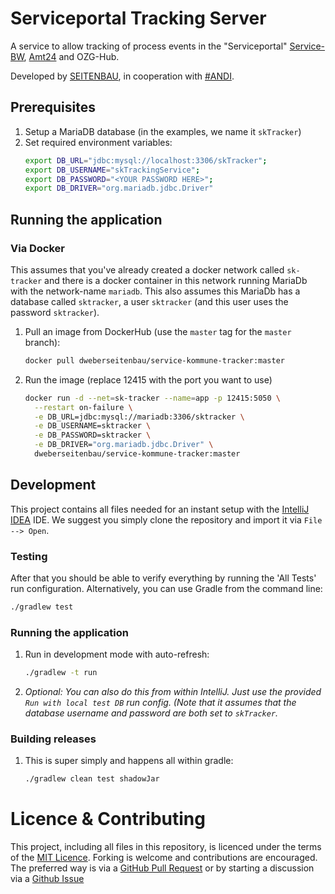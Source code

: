 # Serviceportal Tracking Server

A service to allow tracking of process events in the "Serviceportal" [Service-BW](https://www.service-bw.de/), [Amt24](https://amt24.sachsen.de/) and OZG-Hub.

Developed by [SEITENBAU](https://www.seitenbau.com/was-wir-koennen/public-service-design), in cooperation with [#ANDI](https://www.netzwerk-agile-verwaltung.de/).

## Prerequisites
1. Setup a MariaDB database (in the examples, we name it `skTracker`)
1. Set required environment variables:
   ```bash
   export DB_URL="jdbc:mysql://localhost:3306/skTracker";
   export DB_USERNAME="skTrackingService";
   export DB_PASSWORD="<YOUR PASSWORD HERE>";
   export DB_DRIVER="org.mariadb.jdbc.Driver"
   ```

## Running the application

### Via Docker
This assumes that you've already created a docker network called `sk-tracker` and there is a docker
container in this network running MariaDb with the network-name `mariadb`. This also assumes this
MariaDb has a database called `sktracker`, a user `sktracker` (and this user uses the password 
`sktracker`).

1. Pull an image from DockerHub (use the `master` tag for the `master` branch):
   ```bash
   docker pull dweberseitenbau/service-kommune-tracker:master
   ```
1. Run the image (replace 12415 with the port you want to use)
   ```bash
   docker run -d --net=sk-tracker --name=app -p 12415:5050 \
     --restart on-failure \
     -e DB_URL=jdbc:mysql://mariadb:3306/sktracker \
     -e DB_USERNAME=sktracker \
     -e DB_PASSWORD=sktracker \
     -e DB_DRIVER="org.mariadb.jdbc.Driver" \
     dweberseitenbau/service-kommune-tracker:master
   ```

## Development
This project contains all files needed for an instant setup with the [IntelliJ IDEA](https://www.jetbrains.com/idea/) IDE.
We suggest you simply clone the repository and import it via `File --> Open`.

### Testing
After that you should be able to verify everything by running the 'All Tests' run configuration.
Alternatively, you can use Gradle from the command line:

```bash
./gradlew test
```

### Running the application
1. Run in development mode with auto-refresh:
   ```bash
   ./gradlew -t run
   ```
1. *Optional: You can also do this from within IntelliJ.*
   *Just use the provided `Run with local test DB` run config. (Note that it*
   *assumes that the database username and password are both set to `skTracker`.*
   
### Building releases
1. This is super simply and happens all within gradle:
   ```bash
   ./gradlew clean test shadowJar
   ```

# Licence & Contributing
This project, including all files in this repository, is licenced under the terms of the [MIT Licence](./LICENSE).
Forking is welcome and contributions are encouraged. The preferred way is via a 
[GitHub Pull Request](https://github.com/Seitenbau/service-kommune-tracker/pulls) or by starting a discussion via a 
[Github Issue](https://github.com/Seitenbau/service-kommune-tracker/issues)
